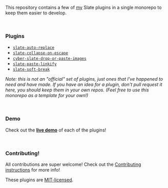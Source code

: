 This repository contains a few of [my](https://github.com/ianstormtaylor) Slate plugins in a single monorepo to keep them easier to develop.

<br/>

### Plugins

- [`slate-auto-replace`](./packages/slate-auto-replace)
- [`slate-collapse-on-escape`](./packages/slate-collapse-on-escape)
- [`cyber-slate-drop-or-paste-images`](packages/cyber-slate-drop-or-paste-images)
- [`slate-paste-linkify`](./packages/slate-paste-linkify)
- [`slate-soft-break`](./packages/slate-soft-break)

_Note: this is not an "official" set of plugins, just ones that I've happened to need and have made. If you have an idea for a plugin, don't pull request it here, you should keep them in your own repos. (Feel free to use this monorepo as a template for your own!)_

<br/>

### Demo

Check out the [**live demo**](https://slate-plugins.netlify.com/) of each of the plugins!

<br/>

### Contributing!

All contributions are super welcome! Check out the [Contributing instructions](./Contributing.md) for more info!

These plugins are [MIT-licensed](./License.md).
